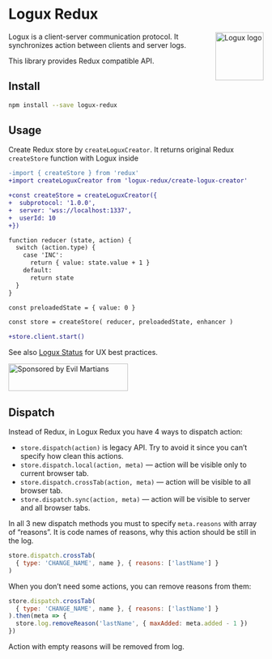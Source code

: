 # Logux Redux

<img align="right" width="95" height="95" title="Logux logo"
     src="https://cdn.rawgit.com/logux/logux/master/logo.svg">

Logux is a client-server communication protocol. It synchronizes action
between clients and server logs.

This library provides Redux compatible API.

## Install

```sh
npm install --save logux-redux
```

## Usage

Create Redux store by `createLoguxCreator`. It returns original Redux `createStore` function with Logux inside

```diff
-import { createStore } from 'redux'
+import createLoguxCreator from 'logux-redux/create-logux-creator'

+const createStore = createLoguxCreator({
+  subprotocol: '1.0.0',
+  server: 'wss://localhost:1337',
+  userId: 10
+})

function reducer (state, action) {
  switch (action.type) {
    case 'INC':
      return { value: state.value + 1 }
    default:
      return state
  }
}

const preloadedState = { value: 0 }

const store = createStore( reducer, preloadedState, enhancer )

+store.client.start()
```

See also [Logux Status] for UX best practices.

[Logux Status]: https://github.com/logux/logux-status

<a href="https://evilmartians.com/?utm_source=logux-redux">
  <img src="https://evilmartians.com/badges/sponsored-by-evil-martians.svg"
       alt="Sponsored by Evil Martians" width="236" height="54">
</a>

## Dispatch

Instead of Redux, in Logux Redux you have 4 ways to dispatch action:

* `store.dispatch(action)` is legacy API. Try to avoid it since you can’t
  specify how clean this actions.
* `store.dispatch.local(action, meta)` — action will be visible only to current
  browser tab.
* `store.dispatch.crossTab(action, meta)` — action will be visible
  to all browser tab.
* `store.dispatch.sync(action, meta)` — action will be visible to server
  and all browser tabs.

In all 3 new dispatch methods you must to specify `meta.reasons` with array
of “reasons”. It is code names of reasons, why this action should be still
in the log.

```js
store.dispatch.crossTab(
  { type: 'CHANGE_NAME', name }, { reasons: ['lastName'] }
)
```

When you don’t need some actions, you can remove reasons from them:

```js
store.dispatch.crossTab(
  { type: 'CHANGE_NAME', name }, { reasons: ['lastName'] }
).then(meta => {
  store.log.removeReason('lastName', { maxAdded: meta.added - 1 })
})
```

Action with empty reasons will be removed from log.
